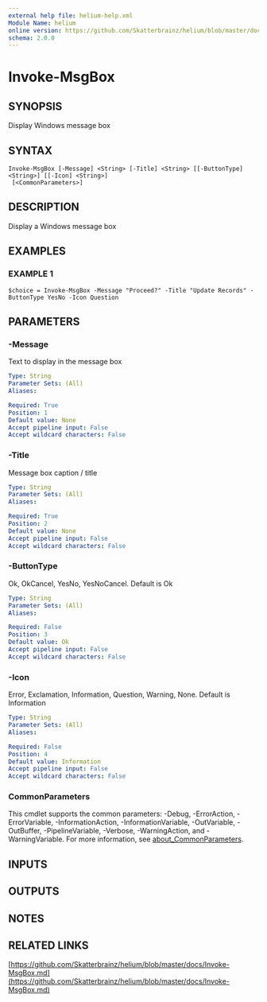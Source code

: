 ```yaml
---
external help file: helium-help.xml
Module Name: helium
online version: https://github.com/Skatterbrainz/helium/blob/master/docs/Invoke-MsgBox.md
schema: 2.0.0
---
```


# Invoke-MsgBox

## SYNOPSIS
Display Windows message box

## SYNTAX

```
Invoke-MsgBox [-Message] <String> [-Title] <String> [[-ButtonType] <String>] [[-Icon] <String>]
 [<CommonParameters>]
```

## DESCRIPTION
Display a Windows message box

## EXAMPLES

### EXAMPLE 1
```
$choice = Invoke-MsgBox -Message "Proceed?" -Title "Update Records" -ButtonType YesNo -Icon Question
```

## PARAMETERS

### -Message
Text to display in the message box

```yaml
Type: String
Parameter Sets: (All)
Aliases:

Required: True
Position: 1
Default value: None
Accept pipeline input: False
Accept wildcard characters: False
```

### -Title
Message box caption / title

```yaml
Type: String
Parameter Sets: (All)
Aliases:

Required: True
Position: 2
Default value: None
Accept pipeline input: False
Accept wildcard characters: False
```

### -ButtonType
Ok, OkCancel, YesNo, YesNoCancel.
Default is Ok

```yaml
Type: String
Parameter Sets: (All)
Aliases:

Required: False
Position: 3
Default value: Ok
Accept pipeline input: False
Accept wildcard characters: False
```

### -Icon
Error, Exclamation, Information, Question, Warning, None.
Default is Information

```yaml
Type: String
Parameter Sets: (All)
Aliases:

Required: False
Position: 4
Default value: Information
Accept pipeline input: False
Accept wildcard characters: False
```

### CommonParameters
This cmdlet supports the common parameters: -Debug, -ErrorAction, -ErrorVariable, -InformationAction, -InformationVariable, -OutVariable, -OutBuffer, -PipelineVariable, -Verbose, -WarningAction, and -WarningVariable. For more information, see [about_CommonParameters](http://go.microsoft.com/fwlink/?LinkID=113216).

## INPUTS

## OUTPUTS

## NOTES

## RELATED LINKS

[https://github.com/Skatterbrainz/helium/blob/master/docs/Invoke-MsgBox.md](https://github.com/Skatterbrainz/helium/blob/master/docs/Invoke-MsgBox.md)

